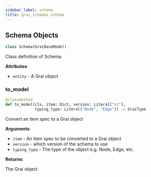 ```yaml
---
sidebar_label: schema
title: grai_schemas.schema
---
```


## Schema Objects

```python
class Schema(GraiBaseModel)
```

Class definition of Schema

**Attributes**:

- `entity` - A Grai object

### to\_model

```python
@classmethod
def to_model(cls, item: Dict, version: Literal["v1"],
             typing_type: Literal["Node", "Edge"]) -> GraiType
```

Convert an item spec to a Grai object

**Arguments**:

- `item` - An item spec to be converted to a Grai object
- `version` - which version of the schema to use
- `typing_type` - The type of the object e.g. Node, Edge, etc.


**Returns**:

  The Grai object
